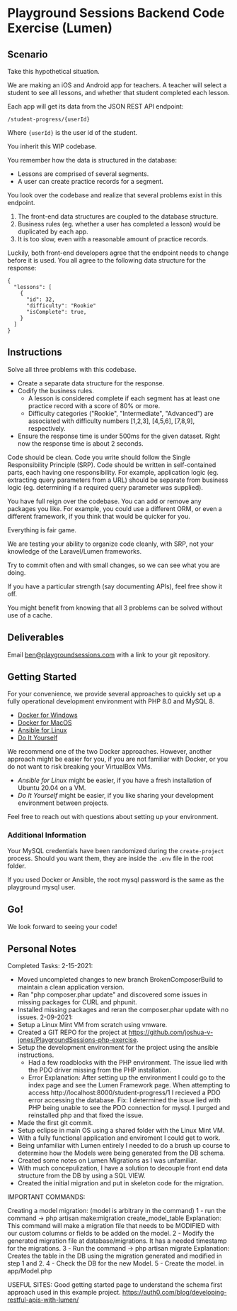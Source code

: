 # Playground Sessions Backend Code Exercise (Lumen)

## Scenario
Take this hypothetical situation.

We are making an iOS and Android app for teachers.
A teacher will select a student to see all lessons, and whether that student completed each lesson.

Each app will get its data from the JSON REST API endpoint:

```
/student-progress/{userId}
```

Where `{userId}` is the user id of the student.

You inherit this WIP codebase.

You remember how the data is structured in the database:
- Lessons are comprised of several segments.
- A user can create practice records for a segment.

You look over the codebase and realize that several problems exist in this endpoint.
1. The front-end data structures are coupled to the database structure.
1. Business rules (eg. whether a user has completed a lesson) would be duplicated by each app.
1. It is too slow, even with a reasonable amount of practice records.

Luckily, both front-end developers agree that the endpoint needs to change before it is used.
You all agree to the following data structure for the response:

```
{
  "lessons": [
    {
      "id": 32,
      "difficulty": "Rookie"
      "isComplete": true,
    }
  ]
}
```

## Instructions

Solve all three problems with this codebase.

- Create a separate data structure for the response.
- Codify the business rules.
  - A lesson is considered complete if each segment has at least one practice record with a score of 80% or more.
  - Difficulty categories ("Rookie", "Intermediate", "Advanced") are associated with difficulty numbers
    [1,2,3], [4,5,6], [7,8,9], respectively.
- Ensure the response time is under 500ms for the given dataset.  Right now the response time is about 2 seconds.

Code should be clean.
Code you write should follow the Single Responsibility Principle (SRP).
Code should be written in self-contained parts, each having one responsibility.
For example, application logic (eg. extracting query parameters from a URL)
should be separate from business logic (eg. determining if a required query parameter was supplied).

You have full reign over the codebase. You can add or remove any packages you like. 
For example, you could use a different ORM, or even a different framework, if you think that would be quicker for you.

Everything is fair game.

We are testing your ability to organize code cleanly, with SRP, not your knowledge of the Laravel/Lumen frameworks.

Try to commit often and with small changes, so we can see what you are doing.

If you have a particular strength (say documenting APIs), feel free show it off.

You might benefit from knowing that all 3 problems can be solved without use of a cache.

## Deliverables

Email ben@playgroundsessions.com with a link to your git repository.

## Getting Started

For your convenience,
we provide several approaches to quickly set up a fully operational development environment
with PHP 8.0 and MySQL 8.
- [Docker for Windows](readme/docker-windows.md)
- [Docker for MacOS](readme/docker-macos.md)
- [Ansible for Linux](readme/ansible-linux.md)
- [Do It Yourself](readme/diy.md)

We recommend one of the two Docker approaches.
However, another approach might be easier for you, if you are not familiar with Docker,
or you do not want to risk breaking your VirtualBox VMs.
- *Ansible for Linux* might be easier, if you have a fresh installation of Ubuntu 20.04 on a VM.
- *Do It Yourself* might be easier, if you like sharing your development environment between projects.

Feel free to reach out with questions about setting up your environment.

### Additional Information

Your MySQL credentials have been randomized during the `create-project` process.  Should you want them, 
they are inside the `.env` file in the root folder.

If you used Docker or Ansible, the root mysql password is the same as the playground mysql user. 

## Go!

We look forward to seeing your code! 

Personal Notes
----------------------------------------

Completed Tasks:
2-15-2021:
- Moved uncompleted changes to new branch BrokenComposerBuild to maintain a clean application version. 
- Ran "php composer.phar update" and discovered some issues in missing packages for CURL and phpunit.
- Installed missing packages and reran the composer.phar update with no issues.
2-09-2021:
- Setup a Linux Mint VM from scratch using vmware.
- Created a GIT REPO for the project at https://github.com/joshua-v-jones/PlaygroundSessions-php-exercise.
- Setup the development environment for the project using the ansible instructions.
	- Had a few roadblocks with the PHP environment. The issue lied with the PDO driver missing from the PHP installation.
	- Error 
		Explanation: After setting up the environment I could go to the index page and see the Lumen Framework page. When attempting to access http://localhost:8000/student-progress/1 I recieved a PDO error accessing the database. 
		Fix: I determined the issue lied with PHP being unable to see the PDO connection for mysql. I purged and reinstalled php and that fixed the issue.
- Made the first git commit.
- Setup eclipse in main OS using a shared folder with the Linux Mint VM.
- With a fully functional application and enviroment I could get to work.
- Being unfamiliar with Lumen entirely I needed to do a brush up course to determine how the Models were being generated from the DB schema.
- Created some notes on Lumen Migrations as I was unfamiliar.
- With much concepulization, I have a solution to decouple front end data structure from the DB by using a SQL VIEW. 
- Created the initial migration and put in skeleton code for the migration. 

IMPORTANT COMMANDS:

Creating a model migration:
(model is arbitrary in the command)
1 - run the command -> php artisan make:migration create_model_table 
	Explanation:
		This command will make a migration file that needs to be MODIFIED with our custom columns or fields to be added on the model.
2 - Modify the generated migration file at database/migrations. It has a needed timestamp for the migrations.
3 - Run the command -> php artisan migrate
	Explanation: 
		Creates the table in the DB using the migration generated and modified in step 1 and 2.
4 - Check the DB for the new Model.
5 - Create the model. in app/Model.php


USEFUL SITES:
Good getting started page to understand the schema first approach used in this example project.
https://auth0.com/blog/developing-restful-apis-with-lumen/


